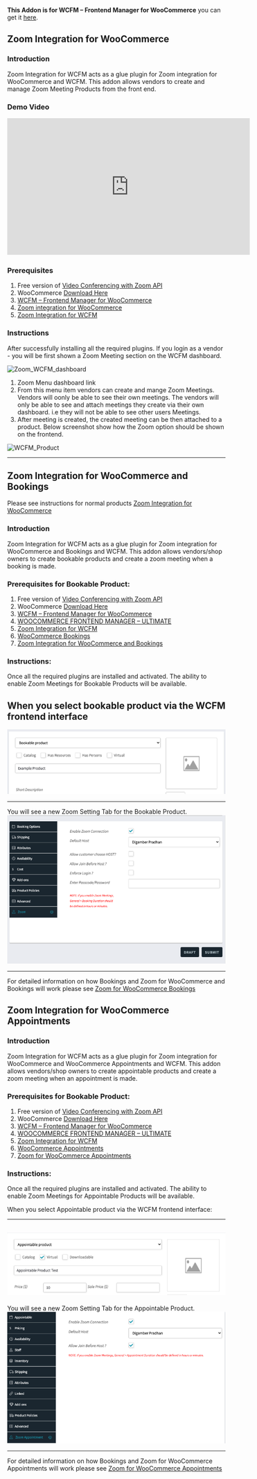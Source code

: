 **This Addon is for WCFM – Frontend Manager for WooCommerce** you can get it [here](https://wordpress.org/plugins/wc-frontend-manager/).

## Zoom Integration for WooCommerce

### Introduction

Zoom Integration for WCFM acts as a glue plugin for Zoom integration for WooCommerce and WCFM. This addon allows vendors to create and manage Zoom Meeting Products from the front end.

### Demo Video

<iframe width="560" height="315" src="https://www.youtube.com/embed/TExAQpPSxPU" frameborder="0" allow="accelerometer; autoplay; encrypted-media; gyroscope; picture-in-picture" allowfullscreen></iframe>

### Prerequisites

1. Free version of [Video Conferencing with Zoom API ](https://wordpress.org/plugins/video-conferencing-with-zoom-api/)
2. WooCommerce [Download Here](https://wordpress.org/plugins/woocommerce/)
3. [WCFM – Frontend Manager for WooCommerce](https://wordpress.org/plugins/wc-frontend-manager/)
3. [Zoom integration for WooCommerce](https://www.codemanas.com/downloads/zoom-meetings-for-woocommerce/)
4. [Zoom Integration for WCFM](https://www.codemanas.com/downloads/wcfm-integration-for-zoom/)

### Instructions

After successfully installing all the required plugins. If you login as a vendor - you will be first shown a Zoom Meeting section on the WCFM dashboard.

![Zoom_WCFM_dashboard](img/zoom-wcfm-dashboard.png "Zoom WCFM Dashboard")

1. Zoom Menu dashboard link
2. From this menu item vendors can create and mange Zoom Meetings. Vendors will oonly be able to see their own meetings. The vendors will only be able to see and attach meetings they create via their own dashboard. i.e they will not be able to see other users Meetings.
3. After meeting is created, the created meeting can be then attached to a product. Below screenshot show how the Zoom option should be shown on the frontend.

![WCFM_Product](img/wcfm-product-dash.png "Zoom WCFM Product Option")

---

## Zoom Integration for WooCommerce and Bookings

Please see instructions for normal products [Zoom Integration for WooCommerce](#zoom-integration-for-woocommerce)

### Introduction

Zoom Integration for WCFM acts as a glue plugin for Zoom integration for WooCommerce and Bookings and WCFM. This addon allows vendors/shop owners to create bookable products and create a zoom meeting when a booking is made.

### Prerequisites for Bookable Product:

1. Free version of [Video Conferencing with Zoom API ](https://wordpress.org/plugins/video-conferencing-with-zoom-api/)
2. WooCommerce [Download Here](https://wordpress.org/plugins/woocommerce/)
3. [WCFM – Frontend Manager for WooCommerce](https://wordpress.org/plugins/wc-frontend-manager/)
4. [WOOCOMMERCE FRONTEND MANAGER – ULTIMATE](https://wclovers.com/product/woocommerce-frontend-manager-ultimate/)
5. [Zoom Integration for WCFM](https://www.codemanas.com/downloads/wcfm-integration-for-zoom/)
6. [WooCommerce Bookings](https://woocommerce.com/products/woocommerce-bookings/)
7. [Zoom Integration for WooCommerce and Bookings](https://www.codemanas.com/downloads/zoom-integration-for-woocommerce-booking/)

### Instructions:

Once all the required plugins are installed and activated. The ability to enable Zoom Meetings for Bookable Products will be available.

When you select bookable product via the WCFM frontend interface
---

![WCFM Bookable Product](img/wcfm/bookable-product.png)

---
You will see a new Zoom Setting Tab for the Bookable Product.
![WCFM Bookable Product Options](img/wcfm/Bookable-Product-WCFM-options.png)

---

For detailed information on how Bookings and Zoom for WooCommerce and Bookings will work please see [Zoom for WooCommerce Bookings](woocommerce-booking.md)

## Zoom Integration for WooCommerce Appointments

### Introduction

Zoom Integration for WCFM acts as a glue plugin for Zoom integration for WooCommerce and WooCommerce Appointments and WCFM. This addon allows vendors/shop owners to create appointable products and create a zoom meeting when an appointment is made.

### Prerequisites for Bookable Product:

1. Free version of [Video Conferencing with Zoom API ](https://wordpress.org/plugins/video-conferencing-with-zoom-api/)
2. WooCommerce [Download Here](https://wordpress.org/plugins/woocommerce/)
3. [WCFM – Frontend Manager for WooCommerce](https://wordpress.org/plugins/wc-frontend-manager/)
4. [WOOCOMMERCE FRONTEND MANAGER – ULTIMATE](https://wclovers.com/product/woocommerce-frontend-manager-ultimate/)
5. [Zoom Integration for WCFM](https://www.codemanas.com/downloads/wcfm-integration-for-zoom/)
6. [WooCommerce Appointments](https://woocommerce.com/products/woocommerce-bookings/)
7. [Zoom for WooCommerce Appointments](https://www.codemanas.com/downloads/zoom-for-woocommerce-appointments/)

### Instructions:

Once all the required plugins are installed and activated. The ability to enable Zoom Meetings for Appointable Products will be available.

When you select Appointable product via the WCFM frontend interface:

---
![WCFM Bookable Product](img/wcfm/appointable-product-wcfm.png)
---

You will see a new Zoom Setting Tab for the Appointable Product.
![WCFM Bookable Product Options](img/wcfm/appointable-product-options.png)

---

For detailed information on how Bookings and Zoom for WooCommerce Appointments will work please see [Zoom for WooCommerce Appointments](woocommerce-appointments.md)